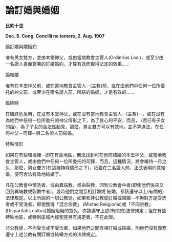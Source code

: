 # 論訂婚與婚姻


**比約十世**

**Dec. S. Cong. Concilii ne temere, 2. Aug. 1907**





論訂婚與婚姻約

唯有男女雙方，並由本堂神父，或由當地教會主管人(Ordinrius Loci)，或至少由一名證人書面簽署的訂婚婚約，才算有效而取得法定的效果……

論結婚

唯有在本堂神父前，或在當地教會主管人--(主教)前，或在由他們中任何一位所委托的神父前，或至少在兩名證人前，所結的婚姻，才是有效的……

臨終時

在臨終危急時，在沒有本堂神父，或在沒有當地教會主管人--(主教)--，或在沒有為他們中任何一位所委托的神父情形之下，為了良心的平安，而且，
(若已有子女的話)，為了子女的合法性起見，那麼，男女雙方可以有效地，並不算違法，在任何神父--司鐸--與二名證人前結婚。

特殊情形

如果在有些環境裡--即在有些地區，無法找到可在他前結婚的本堂神父，或當地教會主管人，或由他們中任何一位所委托的司鐸，而且，這種情況，將會維持一月之久，那麼，男女雙方(在這種特殊情形之下)，祇要在二名證人前，正式表明同意結婚，便可合法有效地結婚了。

凡在公教會中領洗者，或由異端教，或由裂教，回到公教會中者(即使他們後來又回到異端教或裂教中者)，幾時他們之間互相訂婚或
結婚，都該遵守以上(有關的)法律規定。以上所說的一切公教徒，如果和非公教徒訂婚或結婚--不拘對方是受洗者或不受洗者，即使獲得「混合宗教」
(Mixtae Religionis)或「不同宗教」(Disparitatis 
cultus)婚姻阻礙的寬免，亦該遵守上述(有關的)法律規定；但在有些特殊地區，或特別區域內經聖座另有規定者，不在此限。

非公教徒，不拘受洗或不受洗者，如果他們之間互相訂婚或結婚，則他們沒有義務遵守上述公教有關訂婚或結婚方式的法律規定。

